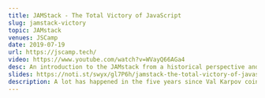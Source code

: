 ```yaml
---
title: JAMStack - The Total Victory of JavaScript
slug: jamstack-victory
topic: JAMstack
venues: JSCamp
date: 2019-07-19
url: https://jscamp.tech/
video: https://www.youtube.com/watch?v=WVayQ66AGa4
desc: An introduction to the JAMstack from a historical perspective and how it finally lets JS "win"
slides: https://noti.st/swyx/gl7P6h/jamstack-the-total-victory-of-javascript
description: A lot has happened in the five years since Val Karpov coined the MEAN stack to describe "Full Stack" Javascript stacks. React rose to dominance, AWS Lambda started the Serverless movement, and Static Site Generators came back in a big way. What is driving this new stack of Javascript, APIs, and Markup? This is the story of how a JAMstack cynic finally turned into a believer.
---
```

